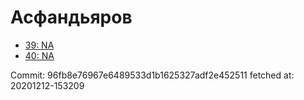 # Асфандьяров
- [39: NA](39.md)
- [40: NA](40.md)

Commit: 96fb8e76967e6489533d1b1625327adf2e452511
 fetched at: 20201212-153209

